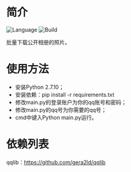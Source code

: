# 简介
![Language](https://img.shields.io/badge/Language-Python%202.7-blue.svg)
![Build](https://api.travis-ci.org/youngytj/Qzone_Photo.svg?branch=master)

批量下载公开相册的照片。

# 使用方法
* 安装Python 2.7.10；
* 安装依赖：pip install -r requirements.txt 
* 修改main.py的登录账户为你的qq账号和密码；
* 修改main.py的qq号为你需要的qq号；
* cmd中键入Python main.py运行。

# 依赖列表
qqlib：https://github.com/gera2ld/qqlib

